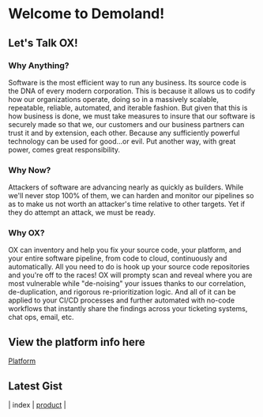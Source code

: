 # Welcome to Demoland!

## Let's Talk OX!
### Why Anything?
Software is the most efficient way to run any business. Its source code is the DNA of every modern corporation. This is because it allows us to codify how our organizations operate, doing so in a massively scalable, repeatable, reliable, automated, and iterable fashion. But given that this is how business is done, we must take measures to insure that our software is securely made so that we, our customers and our business partners can trust it and by extension, each other. Because any sufficiently powerful technology can be used for good...or evil. Put another way, with great power, comes great responsibility.

### Why Now?
Attackers of software are advancing nearly as quickly as builders. While we'll never stop 100% of them, we can harden and monitor our pipelines so as to make us not worth an attacker's time relative to other targets. Yet if they do attempt an attack, we must be ready.

### Why OX?
OX can inventory and help you fix your source code, your platform, and your entire software pipeline, from code to cloud, continuously and automatically. All you need to do is hook up your source code repositories and you're off to the races! OX will prompty scan and reveal where you are most vulnerable while "de-noising" your issues thanks to our correlation, de-duplication, and rigorous re-prioritization logic. And all of it can be applied to your CI/CD processes and further automated with no-code workflows that instantly share the findings across your ticketing systems, chat ops, email, etc.

## View the platform info here
[Platform](https://ox.security)

## Latest Gist
<script src="https://gist.github.com/aaronhmiller/3827e4ebd8aa402fe69984bd4a51b633.js"></script>

| index | [product](https://aaronhmiller.github.io/product) |
